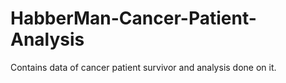 # HabberMan-Cancer-Patient-Analysis
Contains data of cancer patient survivor and analysis done on it.
